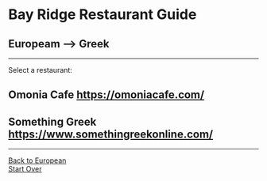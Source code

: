 # Bay Ridge Restaurant Guide
## Europeam --> Greek
---
Select a restaurant:
## Omonia Cafe https://omoniacafe.com/
## Something Greek https://www.somethingreekonline.com/
---
[Back to European](european.md)
<br>
[Start Over](../home.md)